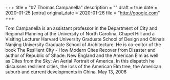 +++
title = "#7 Thomas Campanella"
description = ""
draft = true
date = 2020-01-25
[extra]
original_date = 2020-01-26
file = "http://google.com"
+++

Tom Campanella is an assistant professor in the Department of City and Regional Planning at the University of North Carolina, Chapel Hill and a Visiting Lecturer Harvard University Graduate School of Design and China’s Nanjing University Graduate School of Architecture. He is co-editor of the book The Resilient City - How Modern Cites Recover from Disaster and author of Republic of Shade: New England and the American Elm as well as Cites from the Sky: An Aerial Portrait of America. In this dispatch he discusses reslilient cities, the loss of the American Elm tree, the American suburb and current developments in China. May 13, 2006
